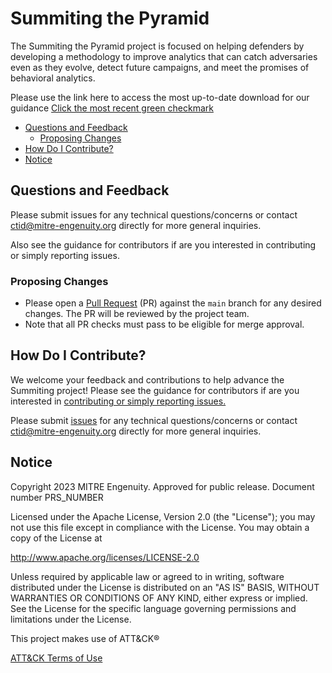 # Summiting the Pyramid
The Summiting the Pyramid project is focused on helping defenders by developing a methodology to improve analytics that can catch adversaries even as they evolve, detect future campaigns, and meet the promises of behavioral analytics.

Please use the link here to access the most up-to-date download for our guidance
[Click the most recent green checkmark](https://github.com/center-for-threat-informed-defense/summiting-the-pyramid/actions)

- [Questions and Feedback](#questions-and-feedback)
  - [Proposing Changes](#proposing-changes)
- [How Do I Contribute?](#how-do-i-contribute)
- [Notice](#notice)

## Questions and Feedback
Please submit issues for any technical questions/concerns or contact ctid@mitre-engenuity.org directly for more general inquiries.

Also see the guidance for contributors if are you interested in contributing or simply reporting issues.

### Proposing Changes

* Please open a [Pull Request](https://docs.github.com/en/pull-requests/collaborating-with-pull-requests/proposing-changes-to-your-work-with-pull-requests/about-pull-requests) (PR) against the `main` branch for any desired changes. The PR will be reviewed by the project team.
* Note that all PR checks must pass to be eligible for merge approval.

## How Do I Contribute?
We welcome your feedback and contributions to help advance the Summiting project! Please see the guidance for
contributors if are you interested in [contributing or simply reporting issues.](/CONTRIBUTING.md)

Please submit [issues](https://github.com/center-for-threat-informed-defense/project_name/issues) for any
technical questions/concerns or contact ctid@mitre-engenuity.org directly for more general inquiries.

## Notice
Copyright 2023 MITRE Engenuity. Approved for public release. Document number PRS_NUMBER

Licensed under the Apache License, Version 2.0 (the "License"); you may not use this file except in compliance with the License. You may obtain a copy of the License at

http://www.apache.org/licenses/LICENSE-2.0

Unless required by applicable law or agreed to in writing, software distributed under the License is distributed on an "AS IS" BASIS, WITHOUT WARRANTIES OR CONDITIONS OF ANY KIND, either express or implied. See the License for the specific language governing permissions and limitations under the License.

This project makes use of ATT&CK®

[ATT&CK Terms of Use](https://attack.mitre.org/resources/terms-of-use/)
